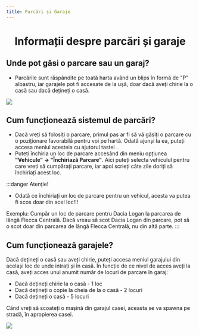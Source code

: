 ```yaml
---
title: Parcări și Garaje
---
```

<script setup> 
    import KeyIcon from '../.vitepress/components/KeyIcon.vue'
</script>

# <center>Informații despre parcări și garaje</center>

## Unde pot găsi o parcare sau un garaj?

- Parcările sunt răspândite pe toată harta având un blips în formă de "P" albastru, iar garajele pot fi accesate de la ușă, doar dacă aveți chirie la o casă sau dacă dețineți o casă.

![](https://i.imgur.com/8IvPCRq.png)

## Cum funcționează sistemul de parcări?

- Dacă vreți să folosiți o parcare, primul pas ar fi să vă găsiți o parcare cu o poziționare favorabilă pentru voi pe hartă. Odată ajunși la ea, puteți accesa meniul acesteia cu ajutorul tastei <KeyIcon keyType="e"/>.
- Puteți închiria un loc de parcare accesând din meniu opțiunea **"Vehicule" -> "Închiriază Parcare"**. Aici puteți selecta vehiculul pentru care vreți să cumpărați parcare, iar apoi scrieți câte zile doriți să închiriați acest loc. 

:::danger Atenție!
- Odată ce închiriați un loc de parcare pentru un vehicul, acesta va putea fi scos doar din acel loc!!!

Exemplu: Cumpăr un loc de parcare pentru Dacia Logan la parcarea de lângă Flecca Centrală. Dacă vreau să scot Dacia Logan din parcare, pot să o scot doar din parcarea de lângă Flecca Centrală, nu din altă parte.
:::

## Cum funcționează garajele?

Dacă dețineți o casă sau aveți chirie, puteți accesa meniul garajului din același loc de unde intrați și în casă. În funcție de ce nivel de acces aveți la casă, aveți acces unui anumit număr de locuri de parcare în garaj:

- Dacă dețineți chirie la o casă - 1 loc
- Dacă dețineți o copie la cheia de la o casă - 2 locuri
- Dacă dețineți o casă - 5 locuri

Când vreți să scoateți o mașină din garajul casei, aceasta se va spawna pe stradă, în apropierea casei.

![](https://i.imgur.com/NLua9Q8.gif)